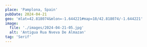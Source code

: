 ```yaml
---
place: 'Pamplona, Spain'
pubDate: 2024-04-21
geo: 'mlat=42.818074&mlon=-1.644221#map=18/42.818074/-1.644221'
image:
  file: './images/2024-04-21-05.jpg'
  alt: 'Antigua Rua Nveva De Almazan'
tag: 'Serif'
---
```

